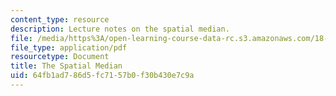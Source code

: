 ```yaml
---
content_type: resource
description: Lecture notes on the spatial median.
file: /media/https%3A/open-learning-course-data-rc.s3.amazonaws.com/18-465-topics-in-statistics-nonparametrics-and-robustness-spring-2005/64fb1ad786d5fc7157b0f30b430e7c9a_spatialmedian.pdf
file_type: application/pdf
resourcetype: Document
title: The Spatial Median
uid: 64fb1ad7-86d5-fc71-57b0-f30b430e7c9a
---
```

